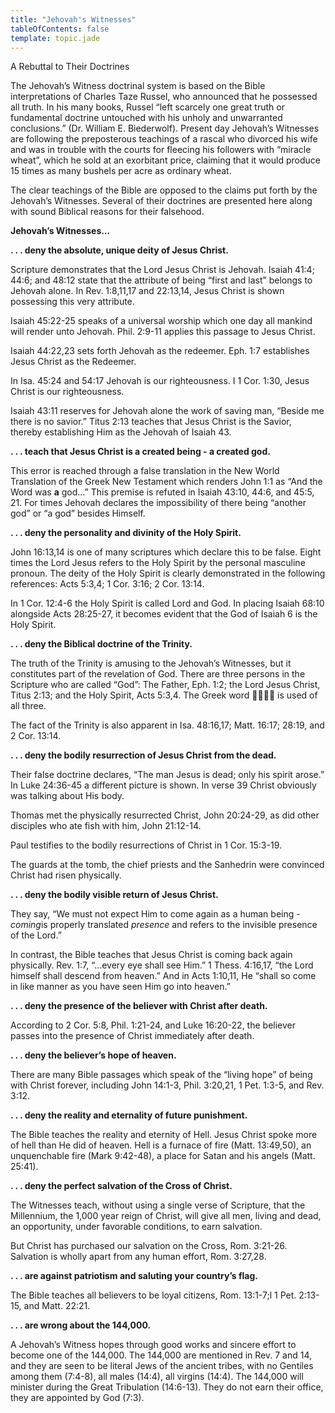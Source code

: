 ```yaml
---
title: "Jehovah's Witnesses"
tableOfContents: false
template: topic.jade
---
```

 
A Rebuttal to Their Doctrines

The Jehovah’s Witness doctrinal system is based on the Bible
interpretations of Charles Taze Russel, who announced that he possessed
all truth. In his many books, Russel “left scarcely one great truth or
fundamental doctrine untouched with his unholy and unwarranted
conclusions.” (Dr. William E. Biederwolf). Present day Jehovah’s
Witnesses are following the preposterous teachings of a rascal who
divorced his wife and was in trouble with the courts for fleecing his
followers with “miracle wheat”, which he sold at an exorbitant price,
claiming that it would produce 15 times as many bushels per acre as
ordinary wheat.

The clear teachings of the Bible are opposed to the claims put forth by
the Jehovah’s Witnesses. Several of their doctrines are presented here
along with sound Biblical reasons for their falsehood.

**Jehovah’s Witnesses…**

**. . . deny the absolute, unique deity of Jesus Christ.**

Scripture demonstrates that the Lord Jesus Christ is Jehovah. Isaiah
41:4; 44:6; and 48:12 state that the attribute of being “first and last”
belongs to Jehovah alone. In Rev. 1:8,11,17 and 22:13,14, Jesus Christ
is shown possessing this very attribute.

Isaiah 45:22-25 speaks of a universal worship which one day all mankind
will render unto Jehovah. Phil. 2:9-11 applies this passage to Jesus
Christ.

Isaiah 44:22,23 sets forth Jehovah as the redeemer. Eph. 1:7 establishes
Jesus Christ as the Redeemer.

In Isa. 45:24 and 54:17 Jehovah is our righteousness. I 1 Cor. 1:30,
Jesus Christ is our righteousness.

Isaiah 43:11 reserves for Jehovah alone the work of saving man, “Beside
me there is no savior.” Titus 2:13 teaches that Jesus Christ is the
Savior, thereby establishing Him as the Jehovah of Isaiah 43.

**. . . teach that Jesus Christ is a created being - a created god.**

This error is reached through a false translation in the New World
Translation of the Greek New Testament which renders John 1:1 as “And
the Word was **a** god…” This premise is refuted in Isaiah 43:10, 44:6,
and 45:5, 21. For times Jehovah declares the impossibility of there
being “another god” or “a god” besides Himself.

**. . . deny the personality and divinity of the Holy Spirit.**

John 16:13,14 is one of many scriptures which declare this to be false.
Eight times the Lord Jesus refers to the Holy Spirit by the personal
masculine pronoun. The deity of the Holy Spirit is clearly demonstrated
in the following references: Acts 5:3,4; 1 Cor. 3:16; 2 Cor. 13:14.

In 1 Cor. 12:4-6 the Holy Spirit is called Lord and God. In placing
Isaiah 68:10 alongside Acts 28:25-27, it becomes evident that the God of
Isaiah 6 is the Holy Spirit.

**. . . deny the Biblical doctrine of the Trinity.**

The truth of the Trinity is amusing to the Jehovah’s Witnesses, but it
constitutes part of the revelation of God. There are three persons in
the Scripture who are called “God”: The Father, Eph. 1:2; the Lord Jesus
Christ, Titus 2:13; and the Holy Spirit, Acts 5:3,4. The Greek word 
is used of all three.

The fact of the Trinity is also apparent in Isa. 48:16,17; Matt. 16:17;
28:19, and 2 Cor. 13:14.

**. . . deny the bodily resurrection of Jesus Christ from the dead.**

Their false doctrine declares, “The man Jesus is dead; only his spirit
arose.” In Luke 24:36-45 a different picture is shown. In verse 39
Christ obviously was talking about His body.

Thomas met the physically resurrected Christ, John 20:24-29, as did
other disciples who ate fish with him, John 21:12-14.

Paul testifies to the bodily resurrections of Christ in 1 Cor. 15:3-19.

The guards at the tomb, the chief priests and the Sanhedrin were
convinced Christ had risen physically.

**. . . deny the bodily visible return of Jesus Christ.**

They say, “We must not expect Him to come again as a human being -
*coming*is properly translated *presence* and refers to the invisible
presence of the Lord.”

In contrast, the Bible teaches that Jesus Christ is coming back again
physically. Rev. 1:7, “…every eye shall see Him.” 1 Thess. 4:16,17, “the
Lord himself shall descend from heaven.” And in Acts 1:10,11, He “shall
so come in like manner as you have seen Him go into heaven.”

**. . . deny the presence of the believer with Christ after death.**

According to 2 Cor. 5:8, Phil. 1:21-24, and Luke 16:20-22, the believer
passes into the presence of Christ immediately after death.

**. . . deny the believer’s hope of heaven.**

There are many Bible passages which speak of the “living hope” of being
with Christ forever, including John 14:1-3, Phil. 3:20,21, 1 Pet. 1:3-5,
and Rev. 3:12.

**. . . deny the reality and eternality of future punishment.**

The Bible teaches the reality and eternity of Hell. Jesus Christ spoke
more of hell than He did of heaven. Hell is a furnace of fire (Matt.
13:49,50), an unquenchable fire (Mark 9:42-48), a place for Satan and
his angels (Matt. 25:41).

**. . . deny the perfect salvation of the Cross of Christ.**

The Witnesses teach, without using a single verse of Scripture, that the
Millennium, the 1,000 year reign of Christ, will give all men, living
and dead, an opportunity, under favorable conditions, to earn salvation.

But Christ has purchased our salvation on the Cross, Rom. 3:21-26.
Salvation is wholly apart from any human effort, Rom. 3:27,28.

**. . . are against patriotism and saluting your country’s flag.**

The Bible teaches all believers to be loyal citizens, Rom. 13:1-7;l 1
Pet. 2:13-15, and Matt. 22:21.

**. . . are wrong about the 144,000.**

A Jehovah’s Witness hopes through good works and sincere effort to
become one of the 144,000. The 144,000 are mentioned in Rev. 7 and 14,
and they are seen to be literal Jews of the ancient tribes, with no
Gentiles among them (7:4-8), all males (14:4), all virgins (14:4). The
144,000 will minister during the Great Tribulation (14:6-13). They do
not earn their office, they are appointed by God (7:3).


